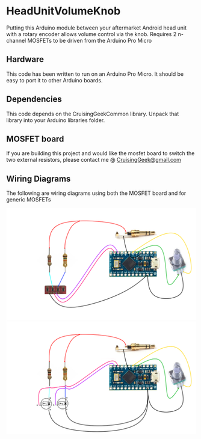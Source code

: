 # HeadUnitVolumeKnob
Putting this Arduino module between your aftermarket Android head unit with a rotary encoder allows volume control via the knob. Requires 2 n-channel MOSFETs to be driven from the Arduino Pro Micro

## Hardware
This code has been written to run on an Arduino Pro Micro. It should be easy to port it to other Arduino boards.

## Dependencies
This code depends on the CruisingGeekCommon library. Unpack that library into your Arduino libraries folder.

## MOSFET board
If you are building this project and would like the mosfet board to switch the two external resistors, please contact me @ CruisingGeek@gmail.com

## Wiring Diagrams
The following are wiring diagrams using both the MOSFET board and for generic MOSFETs

![Wiring diagram with TruDrive](/WiringDiagrams/VolumeKnobWiring-TruDrive.png)
![Wiring diagram with TruDrive](/WiringDiagrams/VolumeKnobWiring-MOSFETs.png)
